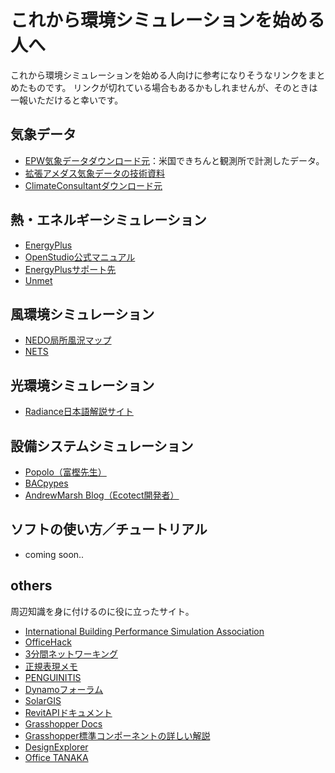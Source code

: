 # これから環境シミュレーションを始める人へ
これから環境シミュレーションを始める人向けに参考になりそうなリンクをまとめたものです。
リンクが切れている場合もあるかもしれませんが、そのときは一報いただけると幸いです。

## 気象データ
* [EPW気象データダウンロード元](https://energyplus.net/weather)：米国できちんと観測所で計測したデータ。
* [拡張アメダス気象データの技術資料](https://www.metds.co.jp/documents/ea/)
* [ClimateConsultantダウンロード元](http://www.energy-design-tools.aud.ucla.edu/)

## 熱・エネルギーシミュレーション
* [EnergyPlus](https://energyplus.net/)
* [OpenStudio公式マニュアル](https://nrel.github.io/OpenStudio-user-documentation/)
* [EnergyPlusサポート先](https://bigladdersoftware.com/projects/energyplus/index.html)
* [Unmet](https://unmethours.com/questions/)

## 風環境シミュレーション
* [NEDO局所風況マップ](http://app8.infoc.nedo.go.jp/nedo/)
* [NETS](http://www.nets-club.com/index.htm)

## 光環境シミュレーション
* [Radiance日本語解説サイト](https://arch.xtr.jp/radiance/frame.htm)

## 設備システムシミュレーション
* [Popolo（富樫先生）](http://www.hvacsimulator.net/)
* [BACpypes](http://bacpypes.sourceforge.net/)
* [AndrewMarsh Blog（Ecotect開発者）](http://andrewmarsh.com/)

## ソフトの使い方／チュートリアル
* coming soon..


## others
周辺知識を身に付けるのに役に立ったサイト。
* [International Building Performance Simulation Association](https://www.ibpsa.us/)
* [OfficeHack](https://office-hack.com/)
* [3分間ネットワーキング](http://www5e.biglobe.ne.jp/%257Eaji/3min/)
* [正規表現メモ](http://www.kt.rim.or.jp/~kbk/regex/regex.html)
* [PENGUINITIS](http://penguinitis.g1.xrea.com/)
* [Dynamoフォーラム](https://forum.dynamobim.com/)
* [SolarGIS](https://solargis.com/)
* [RevitAPIドキュメント](https://www.revitapidocs.com/)
* [Grasshopper Docs](https://grasshopperdocs.com/)
* [Grasshopper標準コンポーネントの詳しい解説](https://www.applicraft.com/ghcp_index/)
* [DesignExplorer](http://tt-acm.github.io/DesignExplorer/)
* [Office TANAKA](http://officetanaka.net/index.stm)
